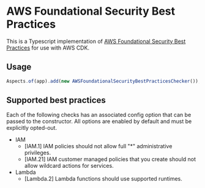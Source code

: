 # AWS Foundational Security Best Practices

This is a Typescript implementation of [AWS Foundational Security Best Practices](https://docs.aws.amazon.com/securityhub/latest/userguide/securityhub-standards-fsbp-controls.html) for use with AWS CDK.

## Usage

```ts
Aspects.of(app).add(new AWSFoundationalSecurityBestPracticesChecker());
```

## Supported best practices

Each of the following checks has an associated config option that can be passed to the constructor. All options are enabled by default and must be explicitly opted-out.

- IAM
  - [IAM.1] IAM policies should not allow full "\*" administrative privileges.
  - [IAM.21] IAM customer managed policies that you create should not allow wildcard actions for services.
- Lambda
  - [Lambda.2] Lambda functions should use supported runtimes.
